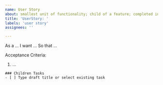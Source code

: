 ```yaml
---
name: User Story
about: smallest unit of functionality; child of a feature; completed in one sprint
title: 'UserStory: '
labels: 'user story'
assignees: ''

---
```


As a ...
I want ...
So that ...

Acceptance Criteria:
1. ...

```[tasklist]
### Children Tasks
- [ ] Type draft title or select existing task
```
